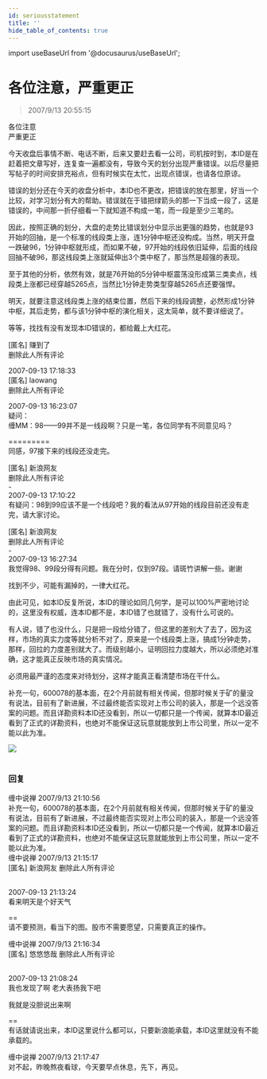 ```yaml
---
id: seriousstatement 
title: ''
hide_table_of_contents: true
---
```


import useBaseUrl from '@docusaurus/useBaseUrl';

# 各位注意，严重更正

> 2007/9/13 20:55:15

<div style={{color: '#FF0000', fontSize: '56px', fontWeight: '500', textAlign: 'center', lineHeight: '150%', marginBottom: '30px'}}>
各位注意<br/>
严重更正
</div>

今天收盘后事情不断、电话不断，后来又要赶去看一公司，司机按时到，本ID是在赶着把文章写好，连复查一遍都没有，导致今天的划分出现严重错误。以后尽量把写帖子的时间安排充裕点，但有时候实在太忙，出现点错误，也请各位原谅。
 
错误的划分还在今天的收盘分析中，本ID也不更改，把错误的放在那里，好当一个比较，对学习划分有大的帮助。错误就在于错把绿箭头的那一下当成一段了，这是错误的，中间那一折仔细看一下就知道不构成一笔，而一段是至少三笔的。
 
因此，按照正确的划分，大盘的走势比错误划分中显示出更强的趋势，也就是93开始的回抽，是一个标准的线段类上涨，连1分钟中枢还没构成。当然，明天开盘一跌破96，1分钟中枢就形成，而如果不破，97开始的线段依旧延伸，后面的线段回抽不破96，那这线段类上涨就延伸出3个类中枢了，那当然是超强的表现。
 
至于其他的分析，依然有效，就是76开始的5分钟中枢震荡没形成第三类卖点，线段类上涨都已经穿越5265点，当然比1分钟走势类型穿越5265点还要强悍。
 
明天，就要注意这线段类上涨的结束位置，然后下来的线段调整，必然形成1分钟中枢，其后走势，都与该1分钟中枢的演化相关，这太简单，就不要详细说了。
 
等等，找找有没有发现本ID错误的，都给戴上大红花。
 
[匿名] 赚到了<br/>
删除此人所有评论
 
2007-09-13 17:18:33<br/>
[匿名] laowang<br/>
删除此人所有评论

2007-09-13 16:23:07<br/>
疑问：<br/>
缠MM：98——99并不是一线段啊？只是一笔，各位同学有不同意见吗？

=========<br/>
同感，97接下来的线段还没走完。
 
[匿名] 新浪网友<br/>
删除此人所有评论<br/>
-<br/> 
2007-09-13 17:10:22<br/>
有疑问：98到99应该不是一个线段吧？我的看法从97开始的线段目前还没有走完，请大家讨论。
 
[匿名] 新浪网友<br/>
删除此人所有评论<br/>
-<br/>
2007-09-13 16:27:34<br/>
我觉得98、99段分得有问题。我在分时，仅到97段。请斑竹讲解一些。谢谢
 
找到不少，可能有漏掉的，一律大红花。
 
由此可见，如本ID反复所说，本ID的理论如同几何学，是可以100%严密地讨论的，这里没有权威，连本ID都不是，本ID错了也就错了，没有什么可说的。
 
有人说，错了也没什么，只是把一段给分错了，但这里的差别大了去了，因为这样，市场的真实力度等就分析不对了，原来是一个线段类上涨，搞成1分钟走势，那样，回拉的力度差别就大了。而级别越小，证明回拉力度越大，所以必须绝对准确，这才能真正反映市场的真实情况。
 
必须用最严谨的态度来对待划分，这样才能真正看清楚市场在干什么。

<div style={{color: '#FF0000', fontSize: '22px', fontWeight: '500'}}>

补充一句，600078的基本面，在2个月前就有相关传闻，但那时候关于矿的量没有说法，目前有了新进展，不过最终能否实现对上市公司的装入，那是一个远没答案的问题。而且详勘资料本ID还没看到，所以一切都只是一个传闻，就算本ID最近看到了正式的详勘资料，也绝对不能保证这玩意就能放到上市公司里，所以一定不能以此为准。
</div>

<div style={{textAlign: 'left'}}>
<img src={useBaseUrl('https://gateway.ipfscdn.io/ipfs/QmXSnds2BF97yuZwYAMLwrpjQcuPcm22WGsFmBJfWFTEUM/economics/seriousstatement/20070913.jpg')} /><br/><br/>
</div>

### 回复

<div class='blog-comment'>
<span class='blog-comment-chan'>缠中说禅</span> 2007/9/13 21:10:56<br/>
补充一句，600078的基本面，在2个月前就有相关传闻，但那时候关于矿的量没有说法，目前有了新进展，不过最终能否实现对上市公司的装入，那是一个远没答案的问题。而且详勘资料本ID还没看到，所以一切都只是一个传闻，就算本ID最近看到了正式的详勘资料，也绝对不能保证这玩意就能放到上市公司里，所以一定不能以此为准。
</div>

<div class='blog-comment'>
<span class='blog-comment-chan'>缠中说禅</span> 2007/9/13 21:15:17<br/>
[匿名] 新浪网友 删除此人所有评论 <br/><br/>
  
2007-09-13 21:13:24 <br/>
看来明天是个好天气

==<br/>
请不要预测，看当下的图。股市不需要愿望，只需要真正的操作。
</div>

<div class='blog-comment'>
<span class='blog-comment-chan'>缠中说禅</span> 2007/9/13 21:16:34<br/>
[匿名] 悠悠悠哉 删除此人所有评论 <br/><br/>
  
2007-09-13 21:08:24 <br/>
我也发现了啊 老大表扬我下吧

我就是没胆说出来啊

==<br/>
有话就请说出来，本ID这里说什么都可以，只要新浪能承载，本ID这里就没有不能承载的。
</div>

<div class='blog-comment'>
<span class='blog-comment-chan'>缠中说禅</span> 2007/9/13 21:17:47<br/>
对不起，昨晚熬夜看球，今天要早点休息，先下，再见。
</div>